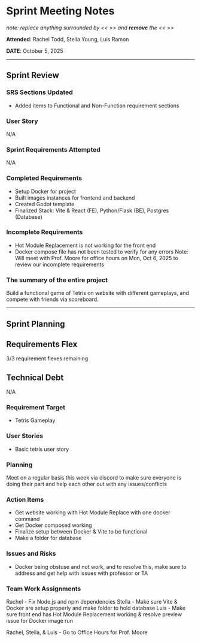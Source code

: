 # Sprint Meeting Notes

*note: replace anything surrounded by << >> and **remove** the << >>*

**Attended**: Rachel Todd, Stella Young, Luis Ramon

**DATE**: October 5, 2025

***

## Sprint Review

### SRS Sections Updated

- Added items to Functional and Non-Function requirement sections

### User Story

N/A

### Sprint Requirements Attempted

N/A

### Completed Requirements

- Setup Docker for project
- Built images instances for frontend and backend
- Created Godot template
- Finalized Stack: Vite & React (FE), Python/Flask (BE), Postgres (Database)

### Incomplete Requirements

- Hot Module Replacement is not working for the front end
- Docker compose file has not been tested to verify for any errors
Note: Will meet with Prof. Moore for office hours on Mon, Oct 6, 2025 to review our incomplete requirements

### The summary of the entire project

Build a functional game of Tetris on website with different gameplays, and compete with friends via scoreboard.

***

## Sprint Planning

## Requirements Flex

3/3 requirement flexes remaining

## Technical Debt

N/A

### Requirement Target

- Tetris Gameplay

### User Stories

- Basic tetris user story

### Planning

Meet on a regular basis this week via discord to make sure everyone is doing their part and help each other out with any issues/conflicts

### Action Items

- Get website working with Hot Module Replace with one docker command
- Get Docker composed working
- Finalize setup between Docker & Vite to be functional 
- Make a folder for database


### Issues and Risks

- Docker being obstuse and not work, and to resolve this, make sure to address and get help with issues with professor or TA

### Team Work Assignments

Rachel - Fix Node.js and npm dependencies
Stella - Make sure Vite & Docker are setup properly and make folder to hold database
Luis - Make sure front end has Hot Module Replacement working & resolve preview issue for Docker image run

Rachel, Stella, & Luis - Go to Office Hours for Prof. Moore